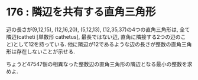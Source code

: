 # 176 : 隣辺を共有する直角三角形

辺の長さが\(9,12,15\), \(12,16,20\), \(5,12,13\), \(12,35,37\)の4つの直角三角形は, 全て隣辺\(catheti \[単数形 cathetus\], 最長ではない辺, 直角に隣接する2つの辺のこと\)として12を持っている. 他に隣辺が12であるような辺の長さが整数の直角三角形は存在しないことが示せる.

ちょうど47547個の相異なった整数辺の直角三角形の隣辺となる最小の整数を求めよ.

